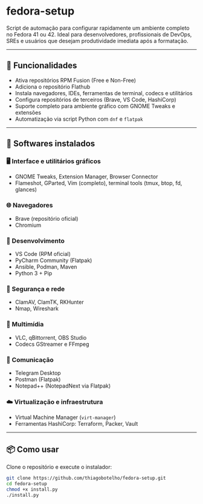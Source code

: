 # fedora-setup

Script de automação para configurar rapidamente um ambiente completo no Fedora 41 ou 42. Ideal para desenvolvedores, profissionais de DevOps, SREs e usuários que desejam produtividade imediata após a formatação.

---

## 🚀 Funcionalidades

- Ativa repositórios RPM Fusion (Free e Non-Free)
- Adiciona o repositório Flathub
- Instala navegadores, IDEs, ferramentas de terminal, codecs e utilitários
- Configura repositórios de terceiros (Brave, VS Code, HashiCorp)
- Suporte completo para ambiente gráfico com GNOME Tweaks e extensões
- Automatização via script Python com `dnf` e `flatpak`

---

## 🧰 Softwares instalados

### 🖥️ Interface e utilitários gráficos
- GNOME Tweaks, Extension Manager, Browser Connector
- Flameshot, GParted, Vim (completo), terminal tools (tmux, btop, fd, glances)

### 🌐 Navegadores
- Brave (repositório oficial)
- Chromium

### 🧠 Desenvolvimento
- VS Code (RPM oficial)
- PyCharm Community (Flatpak)
- Ansible, Podman, Maven
- Python 3 + Pip

### 🔐 Segurança e rede
- ClamAV, ClamTK, RKHunter
- Nmap, Wireshark

### 🎥 Multimídia
- VLC, qBittorrent, OBS Studio
- Codecs GStreamer e FFmpeg

### 💬 Comunicação
- Telegram Desktop
- Postman (Flatpak)
- Notepad++ (NotepadNext via Flatpak)

### ☁️ Virtualização e infraestrutura
- Virtual Machine Manager (`virt-manager`)
- Ferramentas HashiCorp: Terraform, Packer, Vault

---

## 📦 Como usar

Clone o repositório e execute o instalador:

```bash
git clone https://github.com/thiagobotelho/fedora-setup.git
cd fedora-setup
chmod +x install.py
./install.py
